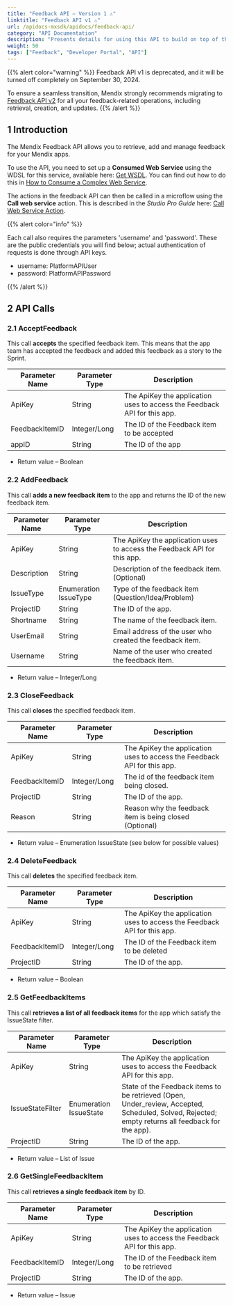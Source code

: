 ```yaml
---
title: "Feedback API – Version 1 ⚠"
linktitle: "Feedback API v1 ⚠"
url: /apidocs-mxsdk/apidocs/feedback-api/
category: "API Documentation"
description: "Presents details for using this API to build on top of the feedback management functionality of the Mendix Platform and to connect your own feedback gathering tool."
weight: 50
tags: ["Feedback", "Developer Portal", "API"]
---
```


{{% alert color="warning" %}}
Feedback API v1 is deprecated, and it will be turned off completely on September 30, 2024.

To ensure a seamless transition, Mendix strongly recommends migrating to [Feedback API v2](/apidocs-mxsdk/apidocs/feedback-api-v2/) for all your feedback-related operations, including retrieval, creation, and updates.
{{% /alert %}}

## 1 Introduction

The Mendix Feedback API allows you to retrieve, add and manage feedback for your Mendix apps.

To use the API, you need to set up a **Consumed Web Service** using the WDSL for this service, available here: [Get WSDL](/attachments/apidocs-mxsdk/apidocs/feedback-api/19398864.wsdl). You can find out how to do this in [How to Consume a Complex Web Service](/howto/integration/consume-a-complex-web-service/).

The actions in the feedback API can then be called in a microflow using the **Call web service** action. This is described in the *Studio Pro Guide* here: [Call Web Service Action](/refguide/call-web-service-action/).

{{% alert color="info" %}}

Each call also requires the parameters 'username' and 'password'. These are the public credentials you will find below; actual authentication of requests is done through API keys.

* username: PlatformAPIUser
* password: PlatformAPIPassword

{{% /alert %}}

## 2 API Calls

### 2.1 AcceptFeedback

This call **accepts** the specified feedback item. This means that the app team has accepted the feedback and added this feedback as a story to the Sprint.

| Parameter Name | Parameter Type | Description |
| --- | --- | --- |
| ApiKey | String | The ApiKey the application uses to access the Feedback API for this app.
| FeedbackItemID | Integer/Long | The ID of the Feedback item to be accepted 
| appID | String |  The ID of the app

* Return value – Boolean

### 2.2 AddFeedback

This call **adds a new feedback item** to the app and returns the ID of the new feedback item.

| Parameter Name | Parameter Type | Description |
| --- | --- | --- |
| ApiKey | String | The ApiKey the application uses to access the Feedback API for this app. 
| Description | String | Description of the feedback item. (Optional) 
| IssueType | Enumeration IssueType | Type of the feedback item (Question/Idea/Problem) 
| ProjectID | String | The ID of the app. 
| Shortname | String | The name of the feedback item. 
| UserEmail | String | Email address of the user who created the feedback item. 
| Username | String | Name of the user who created the feedback item.

* Return value – Integer/Long

### 2.3 CloseFeedback

This call **closes** the specified feedback item.

| Parameter Name | Parameter Type | Description |
| --- | --- | --- |
| ApiKey | String | The ApiKey the application uses to access the Feedback API for this app.
| FeedbackItemID | Integer/Long | The id of the feedback item being closed. 
| ProjectID | String | The ID of the app. 
| Reason | String | Reason why the feedback item is being closed (Optional)

* Return value – Enumeration IssueState (see below for possible values)

### 2.4 DeleteFeedback

This call **deletes** the specified feedback item.

| Parameter Name | Parameter Type | Description |
| --- | --- | --- |
| ApiKey | String | The ApiKey the application uses to access the Feedback API for this app.
| FeedbackItemID | Integer/Long | The ID of the Feedback item to be deleted 
| ProjectID | String | The ID of the app.

* Return value – Boolean

### 2.5 GetFeedbackItems

This call **retrieves a list of all feedback items** for the app which satisfy the IssueState filter.

| Parameter Name | Parameter Type | Description |
| --- | --- | --- |
| ApiKey | String | The ApiKey the application uses to access the Feedback API for this app. |
| IssueStateFilter | Enumeration IssueState | State of the Feedback items to be retrieved (Open, Under_review, Accepted, Scheduled, Solved, Rejected; empty returns all feedback for the app). |
| ProjectID | String | The ID of the app. |

* Return value – List of Issue

### 2.6 GetSingleFeedbackItem

This call **retrieves a single feedback item** by ID.

| Parameter Name | Parameter Type | Description |
| --- | --- | --- |
| ApiKey | String | The ApiKey the application uses to access the Feedback API for this app.
| FeedbackItemID | Integer/Long | The ID of the Feedback item to be retrieved 
| ProjectID | String | The ID of the app.

* Return value – Issue
